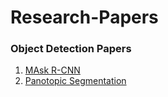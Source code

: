 # Research-Papers
### Object Detection Papers
1. [MAsk R-CNN](https://arxiv.org/pdf/1703.06870.pdf)
2. [Panotopic Segmentation](https://arxiv.org/pdf/1801.00868.pdf])
